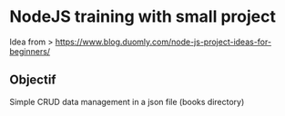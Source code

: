 # NodeJS training with small project
Idea from > https://www.blog.duomly.com/node-js-project-ideas-for-beginners/

## Objectif
Simple CRUD data management in a json file (books directory)
